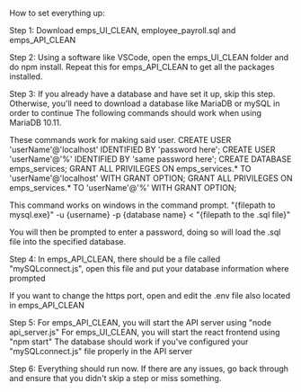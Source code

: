 How to set everything up:

Step 1:
Download emps_UI_CLEAN, employee_payroll.sql and emps_API_CLEAN

Step 2:
Using a software like VSCode, open the emps_UI_CLEAN folder and do npm install.
Repeat this for emps_API_CLEAN to get all the packages installed.

Step 3:
If you already have a database and have set it up, skip this step.
Otherwise, you'll need to download a database like MariaDB or mySQL in order to continue
The following commands should work when using MariaDB 10.11.

These commands work for making said user.
CREATE USER 'userName'@'localhost' IDENTIFIED BY 'password here';
CREATE USER 'userName'@'%' IDENTIFIED BY 'same password here';
CREATE DATABASE emps_services;
GRANT ALL PRIVILEGES ON emps_services.* TO 'userName'@'localhost'
        WITH GRANT OPTION;
GRANT ALL PRIVILEGES ON emps_services.* TO 'userName'@'%'
        WITH GRANT OPTION;

This command works on windows in the command prompt.
"{filepath to mysql.exe}" -u {username} -p {database name} < "{filepath to the .sql file}"

You will then be prompted to enter a password, doing so will load the .sql file into the
specified database.

Step 4:
In emps_API_CLEAN, there should be a file called "mySQLconnect.js", open this file and
put your database information where prompted

If you want to change the https port, open and edit the .env file also located in
emps_API_CLEAN

Step 5:
For emps_API_CLEAN, you will start the API server using "node api_server.js"
For emps_UI_CLEAN, you will start the react frontend using "npm start"
The database should work if you've configured your "mySQLconnect.js" file properly in the API server

Step 6:
Everything should run now. If there are any issues, go back through and ensure that you didn't skip
a step or miss something.
